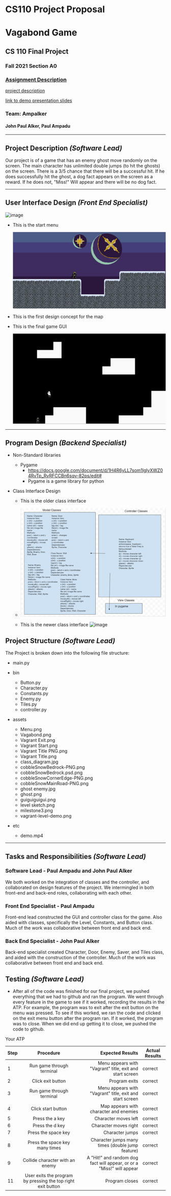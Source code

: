# CS110 Project Proposal
# Vagabond Game
## CS 110 Final Project
### Fall 2021 Section A0
### [Assignment Description](https://docs.google.com/document/d/1H4R6yLL7som1lglyXWZ04RvTp_RvRFCCBn6sqv-82ps/edit#)

[project description](https://docs.google.com/document/d/1H4R6yLL7som1lglyXWZ04RvTp_RvRFCCBn6sqv-82ps/edit#)

[link to demo presentation slides](https://docs.google.com/presentation/d/1oAw3T_M4SXxPpZiUHrMQwgNUH4la8D80np7toceEl-4/edit?usp=sharing)

### Team: Ampalker
#### John Paul Alker, Paul Ampadu

***

## Project Description *(Software Lead)*
Our project is of a game that has an enemy ghost move randomly on the screen. The main character has unlimited double jumps (to hit the ghosts) on the screen. There is a 3/5 chance that there will be a successful hit. If he does successfully hit the ghost, a dog fact appears on the screen as a reward. If he does not, "Miss!" Will appear and there will be no dog fact.

***    

## User Interface Design *(Front End Specialist)*

![image](https://user-images.githubusercontent.com/89813338/140586605-9adc09ef-7bd7-4390-bd09-4385bbdeb792.png)

* This is the start menu
   
   
   ![image](assets/vagrant-level-demo.png)

* This is the first design concept for the map


* This is the final game GUI


   ![image](assets/guiguiguigui.png)

***        

## Program Design *(Backend Specialist)*
* Non-Standard libraries
    * Pygame 
        * https://docs.google.com/document/d/1H4R6yLL7som1lglyXWZ04RvTp_RvRFCCBn6sqv-82ps/edit#
        * Pygame is a game library for python
* Class Interface Design

    * This is the older class interface
    * ![class diagram](assets/milestone3.png)


    * This is the newer class interface
    ![image](https://user-images.githubusercontent.com/89813338/145519100-6bd096a7-66b5-44e9-9cc8-1fb9670e7d5b.png)

## Project Structure *(Software Lead)*

The Project is broken down into the following file structure:
* main.py
* bin
    * Button.py
    * Character.py
    * Constants.py
    * Enemy.py
    * Tiles.py
    * controller.py
    
* assets
   * Menu.png
   * Vagabond.png
   * Vagrant Exit.png
   * Vagrant Start.png
   * Vagrant Title PNG.png
   * Vagrant Title.png
   * class_diagram.jpg
   * cobbleSnowBedrock-PNG.png
   * cobbleSnowBedrock.psd.png
   * cobbleSnowCornerEdge-PNG.png
   * cobbleSnowMainRoad-PNG.png
   * ghost enemy.jpg
   * ghost.png
   * guiguiguigui.png
   * level sketch.png
   * milestone3.png
   * vagrant-level-demo.png
   
   
   
* etc
    * demo.mp4

***

## Tasks and Responsibilities *(Software Lead)*

### Software Lead - Paul Ampadu and John Paul Alker

We both worked on the integration of classes and the controller, and collaborated on design features of the project. We intermingled in both front-end and back-end roles, collaborating with each other.

### Front End Specialist - Paul Ampadu

Front-end lead constructed the GUI and controller class for the game. Also aided with classes, specifically the Level, Constants, and Button class. Much of the work was collaborative between front end and back end. 

### Back End Specialist - John Paul Alker

Back-end specialist created Character, Door, Enemy, Saver, and Tiles class, and aided with the construction of the controller. Much of the work was collaborative between front end and back end. 

## Testing *(Software Lead)*
* After all of the code was finished for our final project, we pushed everything that we had to github and ran the program. We went through every feature in the game to see if it worked, recording the results in the ATP. For example, the program was to exit after the exit button on the menu was pressed. To see if this worked, we ran the code and clicked on the exit menu button after the program ran. If it worked, the program was to close. When we did end up getting it to close, we pushed the code to github. 

 Your ATP

| Step                  | Procedure     | Expected Results  | Actual Results |
| ----------------------|:-------------:| -----------------:| -------------- |
|  1  | Run game through terminal  | Menu appears with "Vagrant" title, exit and start screen  |     correct     |
|  2  | Click exit button  | Program exits |         correct        |
|  3  | Run game through terminal  | Menu appears with "Vagrant" title, exit and start screen  |     correct     |
|  4  | Click start button  | Map appears with character and enemies|         correct        |
|  5  | Press the a key  | Character moves left |         correct        |
|  6  | Press the d key  | Character moves right |        correct         |
|  7  | Press the space key  | Character jumps |         correct        |
|  8  | Press the space key many times | Character jumps many times (double jump feature) |        correct         |
|  9  | Collide character with an enemy | A "Hit!" and random dog fact will appear, or or a "Miss!" will appear |        correct         |
|  11  | User exits the program by pressing the top right exit button | Program closes |        correct         |
